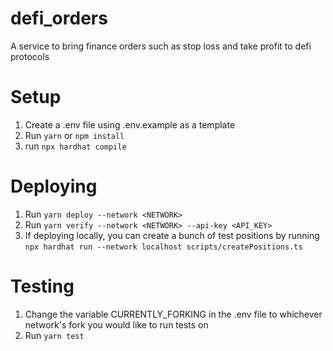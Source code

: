 # defi_orders

A service to bring finance orders such as stop loss and take profit to defi protocols

# Setup

1. Create a .env file using .env.example as a template
2. Run `yarn` or `npm install`
3. run `npx hardhat compile`

# Deploying

1. Run `yarn deploy --network <NETWORK>`
2. Run `yarn verify --network <NETWORK> --api-key <API_KEY>`
2. If deploying locally, you can create a bunch of test positions by running `npx hardhat run --network localhost scripts/createPositions.ts`

# Testing

1. Change the variable CURRENTLY_FORKING in the .env file to whichever network's fork you would like to run tests on
2. Run `yarn test`
